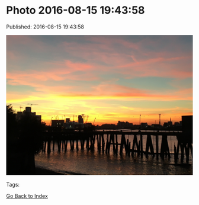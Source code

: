 
# Photo 2016-08-15 19:43:58

Published: 2016-08-15 19:43:58

![](148993750632-0.jpg)

Tags: 

[Go Back to Index](index.md)
